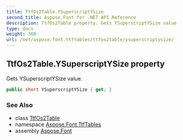 ```yaml
---
title: TtfOs2Table.YSuperscriptYSize
second_title: Aspose.Font for .NET API Reference
description: TtfOs2Table property. Gets YSuperscriptYSize value
type: docs
weight: 360
url: /net/aspose.font.ttftables/ttfos2table/ysuperscriptysize/
---
```

## TtfOs2Table.YSuperscriptYSize property

Gets YSuperscriptYSize value.

```csharp
public short YSuperscriptYSize { get; }
```

### See Also

* class [TtfOs2Table](../)
* namespace [Aspose.Font.TtfTables](../../../aspose.font.ttftables/)
* assembly [Aspose.Font](../../../)


